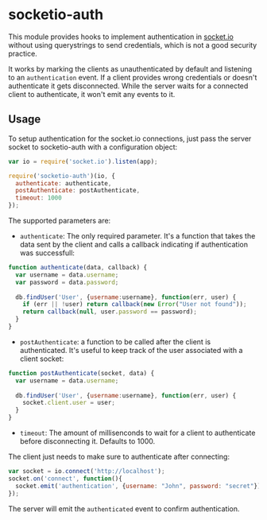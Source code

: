 # socketio-auth

This module provides hooks to implement authentication in [socket.io](https://github.com/Automattic/socket.io) without using querystrings to send credentials, which is not a good security practice.

It works by marking the clients as unauthenticated by default and listening to an `authentication` event. If a client provides wrong credentials or doesn't authenticate it gets disconnected. While the server waits for a connected client to authenticate, it won't emit any events to it.

## Usage

To setup authentication for the socket.io connections, just pass the server socket to socketio-auth with a configuration object:

```javascript
var io = require('socket.io').listen(app);

require('socketio-auth')(io, {
  authenticate: authenticate, 
  postAuthenticate: postAuthenticate,
  timeout: 1000
});
```

The supported parameters are:

* `authenticate`: The only required parameter. It's a function that takes the data sent by the client and calls a callback indicating if authentication was successfull:

```javascript
function authenticate(data, callback) {
  var username = data.username;
  var password = data.password;
  
  db.findUser('User', {username:username}, function(err, user) {
    if (err || !user) return callback(new Error("User not found"));
    return callback(null, user.password == password);
  }
}
```
* `postAuthenticate`: a function to be called after the client is authenticated. It's useful to keep track of the user associated with a client socket:

```javascript
function postAuthenticate(socket, data) {
  var username = data.username;
  
  db.findUser('User', {username:username}, function(err, user) {
    socket.client.user = user;
  }
}
```

* `timeout`: The amount of millisenconds to wait for a client to authenticate before disconnecting it. Defaults to 1000.

The client just needs to make sure to authenticate after connecting: 

```javascript
var socket = io.connect('http://localhost');
socket.on('connect', function(){
  socket.emit('authentication', {username: "John", password: "secret"});
});
```
The server will emit the `authenticated` event to confirm authentication.
